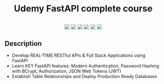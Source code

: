 <h1 align="center">Udemy FastAPI complete course</h1>

<h2 align="center">
<p align="center">

<img src="https://badges.frapsoft.com/os/v1/open-source.svg?v=103" >
  
<img src="https://img.shields.io/badge/FastAPI-0.95-green">

<img src="https://img.shields.io/badge/SQLAlchemy-2.0.7-green" >

<img src="https://img.shields.io/badge/PyMySQL-1.0.2-green">

<img src="https://img.shields.io/badge/bcrypt-3.2-green">

<img src="https://img.shields.io/badge/JWT--green">



</p>
</h2>

## Description

- Develop REAL-TIME RESTful APIs & Full Stack Applications using FastAPI
- Learn KEY FastAPI features: Modern Authentication, Password Hashing with BCrypt, Authorization, JSON Web Tokens (JWT)
- Establish Table Relationships and Deploy Production Ready Databases
